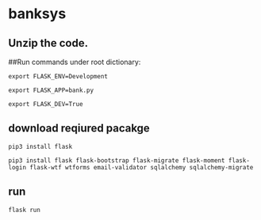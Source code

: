 # banksys
## Unzip the code.

##Run commands under root dictionary:

`export FLASK_ENV=Development`

`export FLASK_APP=bank.py`

`export FLASK_DEV=True`

## download reqiured pacakge
`pip3 install flask`

`pip3 install flask flask-bootstrap flask-migrate flask-moment flask-login flask-wtf wtforms email-validator sqlalchemy sqlalchemy-migrate`

## run
`flask run`
